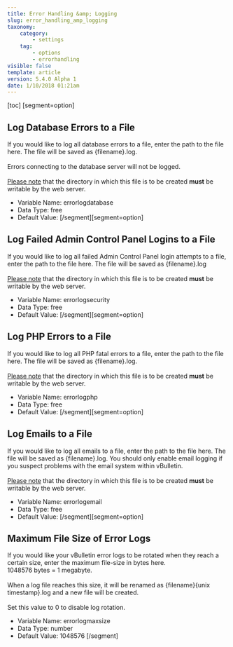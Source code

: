 ```yaml
---
title: Error Handling &amp; Logging
slug: error_handling_amp_logging
taxonomy:
    category:
        - settings
    tag:
        - options
        - errorhandling
visible: false
template: article
version: 5.4.0 Alpha 1
date: 1/10/2018 01:21am
---
```


[toc]
[segment=option]

## Log Database Errors to a File
If you would like to log all database errors to a file, enter the path to the file here. The file will be saved as {filename}.log.<br />
<br />
Errors connecting to the database server will not be logged.<br />
<br />
<u>Please note</u> that the directory in which this file is to be created <b>must</b> be writable by the web server.



- Variable Name: errorlogdatabase
- Data Type: free
- Default Value: 
[/segment][segment=option]

## Log Failed Admin Control Panel Logins to a File
If you would like to log all failed Admin Control Panel login attempts to a file, enter the path to the file here. The file will be saved as {filename}.log<br />
<br />
<u>Please note</u> that the directory in which this file is to be created <b>must</b> be writable by the web server.



- Variable Name: errorlogsecurity
- Data Type: free
- Default Value: 
[/segment][segment=option]

## Log PHP Errors to a File
If you would like to log all PHP fatal errors to a file, enter the path to the file here. The file will be saved as {filename}.log.<br />
<br />
<u>Please note</u> that the directory in which this file is to be created <b>must</b> be writable by the web server.



- Variable Name: errorlogphp
- Data Type: free
- Default Value: 
[/segment][segment=option]

## Log Emails to a File
If you would like to log all emails to a file, enter the path to the file here. The file will be saved as {filename}.log. You should only enable email logging if you suspect problems with the email system within vBulletin.<br />
<br />
<u>Please note</u> that the directory in which this file is to be created <b>must</b> be writable by the web server.



- Variable Name: errorlogemail
- Data Type: free
- Default Value: 
[/segment][segment=option]

## Maximum File Size of Error Logs
If you would like your vBulletin error logs to be rotated when they reach a certain size, enter the maximum file-size in bytes here.<br />1048576 bytes = 1 megabyte.<br />
<br />
When a log file reaches this size, it will be renamed as {filename}{unix timestamp}.log and a new file will be created.<br />
<br />
Set this value to 0 to disable log rotation.



- Variable Name: errorlogmaxsize
- Data Type: number
- Default Value: 1048576
[/segment]
